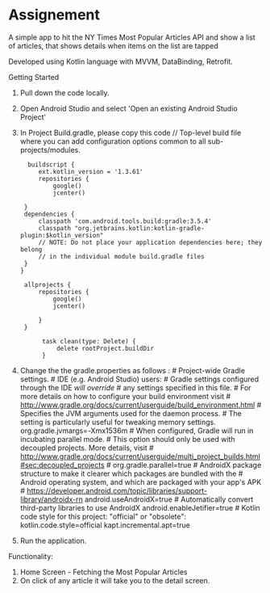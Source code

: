 # Assignement

A simple app to hit the NY Times Most Popular Articles API and show a list of articles, that shows details when items on the list are tapped 

Developed using Kotlin language with MVVM, DataBinding, Retrofit.

Getting Started
1. Pull down the code locally.
2. Open Android Studio and select 'Open an existing Android Studio Project'
3. In Project Build.gradle, please copy this code
          // Top-level build file where you can add configuration options common to all sub-projects/modules.

         buildscript {
            ext.kotlin_version = '1.3.61'
            repositories {
                google()
                jcenter()

        }
        dependencies {
            classpath 'com.android.tools.build:gradle:3.5.4'
            classpath "org.jetbrains.kotlin:kotlin-gradle-plugin:$kotlin_version"
            // NOTE: Do not place your application dependencies here; they belong
            // in the individual module build.gradle files
        }
       }

        allprojects {
            repositories {
                google()
                jcenter()

            }
        }

             task clean(type: Delete) {
                 delete rootProject.buildDir
             }


4. Change the the gradle.properties as follows : 
        # Project-wide Gradle settings.
          # IDE (e.g. Android Studio) users:
          # Gradle settings configured through the IDE *will override*
          # any settings specified in this file.
          # For more details on how to configure your build environment visit
          # http://www.gradle.org/docs/current/userguide/build_environment.html
          # Specifies the JVM arguments used for the daemon process.
          # The setting is particularly useful for tweaking memory settings.
          org.gradle.jvmargs=-Xmx1536m
          # When configured, Gradle will run in incubating parallel mode.
          # This option should only be used with decoupled projects. More details, visit
          # http://www.gradle.org/docs/current/userguide/multi_project_builds.html#sec:decoupled_projects
          # org.gradle.parallel=true
          # AndroidX package structure to make it clearer which packages are bundled with the
          # Android operating system, and which are packaged with your app's APK
          # https://developer.android.com/topic/libraries/support-library/androidx-rn
          android.useAndroidX=true
          # Automatically convert third-party libraries to use AndroidX
          android.enableJetifier=true
          # Kotlin code style for this project: "official" or "obsolete":
          kotlin.code.style=official
          kapt.incremental.apt=true
                     
5. Run the application.


Functionality:
1) Home Screen - Fetching the Most Popular Articles 
2) On click of any article it will take you to the detail screen.


